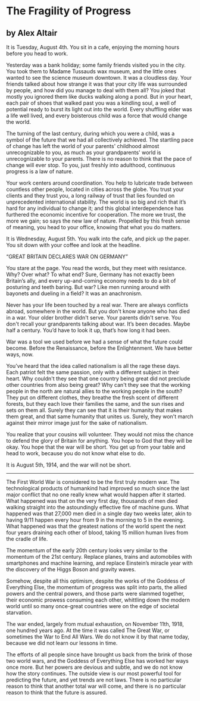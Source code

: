 # The Fragility of Progress
## by Alex Altair


It is Tuesday, August 4th. You sit in a cafe, enjoying the morning
hours before you head to work.

Yesterday was a bank holiday; some family friends visited you in the
city. You took them to Madame Tussauds wax museum, and the little ones
wanted to see the science museum downtown. It was a cloudless
day. Your friends talked about how strange it was that your city life
was surrounded by people, and how did you manage to deal with them
all? You joked that mostly you ignored them like ducks walking along a
pond. But in your heart, each pair of shoes that walked past you was a
kindling soul, a well of potential ready to burst its light out into
the world. Every shuffling elder was a life well lived, and every
boisterous child was a force that would change the world.

The turning of the last century, during which you were a child, was a
symbol of the future that we had all collectively achieved. The
startling pace of change has left the world of your parents' childhood
almost unrecognizable to you, as much as your grandparents' world is
unrecognizable to your parents. There is no reason to think that the
pace of change will ever stop. To you, just freshly into adulthood,
continuous progress is a law of nature.

Your work centers around coordination. You help to lubricate trade
between countless other people, located in cities across the
globe. You trust your clients and they trust you, a long railway of
trust that lies founded on unprecedented international stability. The
world is so big and rich that it’s hard for any individual to change
it; and this global interdependence has furthered the economic
incentive for cooperation. The more we trust, the more we gain; so
says the new law of nature. Propelled by this fresh sense of meaning,
you head to your office, knowing that what you do matters.

It is Wednesday, August 5th. You walk into the cafe, and pick up the
paper. You sit down with your coffee and look at the headline.

“GREAT BRITAIN DECLARES WAR ON GERMANY”

You stare at the page. You read the words, but they meet with
resistance. Why? Over what? To what end? Sure, Germany has not exactly
been Britain’s ally, and every up-and-coming economy needs to do a bit
of posturing and teeth baring. But war? Like men running around with
bayonets and dueling in a field? It was an anachronism.

Never has your life been touched by a real war. There are always
conflicts abroad, somewhere in the world. But you don't know anyone
who has died in a war. Your older brother didn't serve. Your parents
didn't serve. You don't recall your grandparents talking about
war. It’s been decades. Maybe half a century. You’d have to look it
up, that’s how long it had been.

War was a tool we used before we had a sense of what the future could
become. Before the Renaissance, before the Enlightenment. We have
better ways, now.

You’ve heard that the idea called nationalism is all the rage these
days. Each patriot felt the same passion, only with a different
subject in their heart. Why couldn't they see that one country being
great did not preclude other countries from also being great? Why
can't they see that the working people in the north are natural allies
to the working people in the south? They put on different clothes,
they breathe the fresh scent of different forests, but they each love
their families the same, and the sun rises and sets on them
all. Surely they can see that it is their humanity that makes them
great, and that same humanity that unites us. Surely, they won't march
against their mirror image just for the sake of nationalism.

You realize that your cousins will volunteer. They would not miss the
chance to defend the glory of Britain for anything. You hope to God
that they will be okay. You hope that the war will be short. You get
up from your table and head to work, because you do not know what else
to do.

It is August 5th, 1914, and the war will not be short.
_________________________________________

The First World War is considered to be the first truly modern
war. The technological products of humankind had improved so much
since the last major conflict that no one really knew what would
happen after it started. What happened was that on the very first day,
thousands of men died walking straight into the astoundingly effective
fire of machine guns. What happened was that 27,000 men died in a
single day two weeks later, akin to having 9/11 happen every hour from
9 in the morning to 5 in the evening. What happened was that the
greatest nations of the world spent the next four years draining each
other of blood, taking 15 million human lives from the cradle of life.

The momentum of the early 20th century looks very similar to the
momentum of the 21st century. Replace planes, trains and automobiles
with smartphones and machine learning, and replace Einstein’s miracle
year with the discovery of the Higgs Boson and gravity waves.

Somehow, despite all this optimism, despite the works of the Goddess
of Everything Else, the momentum of progress was split into parts, the
allied powers and the central powers, and those parts were slammed
together, their economic prowess consuming each other, whittling down
the modern world until so many once-great countries were on the edge
of societal starvation.

The war ended, largely from mutual exhaustion, on November 11th, 1918,
one hundred years ago. At the time it was called The Great War, or
sometimes the War to End All Wars. We do not know it by that name
today, because we did not learn our lessons in time.

The efforts of all people since have brought us back from the brink of
those two world wars, and the Goddess of Everything Else has worked
her ways once more. But her powers are devious and subtle, and we do
not know how the story continues. The outside view is our most
powerful tool for predicting the future, and yet trends are not
laws. There is no particular reason to think that another total war
will come, and there is no particular reason to think that the future
is assured.
